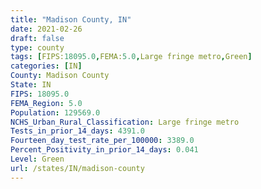 ```yaml
---
title: "Madison County, IN"
date: 2021-02-26
draft: false
type: county
tags: [FIPS:18095.0,FEMA:5.0,Large fringe metro,Green]
categories: [IN]
County: Madison County
State: IN
FIPS: 18095.0
FEMA_Region: 5.0
Population: 129569.0
NCHS_Urban_Rural_Classification: Large fringe metro
Tests_in_prior_14_days: 4391.0
Fourteen_day_test_rate_per_100000: 3389.0
Percent_Positivity_in_prior_14_days: 0.041
Level: Green
url: /states/IN/madison-county
---
```



